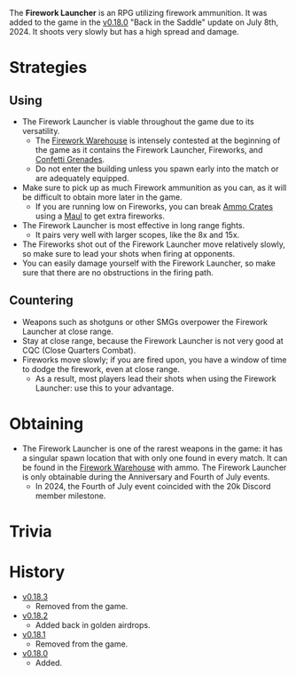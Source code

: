 <Event/>

The **Firework Launcher** is an RPG utilizing firework ammunition. It was added to the game in the [v0.18.0](https://github.com/HasangerGames/suroi/releases/tag/v0.18.0) "Back in the Saddle" update on July 8th, 2024. It shoots very slowly but has a high spread and damage. 

# Strategies

## Using

- The Firework Launcher is viable throughout the game due to its versatility.
  - The [Firework Warehouse](/buildings/firework_warehouse) is intensely contested at the beginning of the game as it contains the Firework Launcher, Fireworks, and [Confetti Grenades](/weapons/throwables/confetti_grenade).
  - Do not enter the building unless you spawn early into the match or are adequately equipped.
- Make sure to pick up as much Firework ammunition as you can, as it will be difficult to obtain more later in the game.
  - If you are running low on Fireworks, you can break [Ammo Crates](/obstacles/ammo_crate) using a [Maul](/weapons/melee/maul) to get extra fireworks.
- The Firework Launcher is most effective in long range fights.
  - It pairs very well with larger scopes, like the 8x and 15x.
- The Fireworks shot out of the Firework Launcher move relatively slowly, so make sure to lead your shots when firing at opponents.
- You can easily damage yourself with the Firework Launcher, so make sure that there are no obstructions in the firing path.

## Countering

- Weapons such as shotguns or other SMGs overpower the Firework Launcher at close range.
- Stay at close range, because the Firework Launcher is not very good at CQC (Close Quarters Combat).
- Fireworks move slowly; if you are fired upon, you have a window of time to dodge the firework, even at close range.
  - As a result, most players lead their shots when using the Firework Launcher: use this to your advantage.

# Obtaining

- The Firework Launcher is one of the rarest weapons in the game: it has a singular spawn location that with only one found in every match. It can be found in the [Firework Warehouse](/buildings/firework_warehouse) with ammo. The Firework Launcher is only obtainable during the Anniversary and Fourth of July events.
  - In 2024, the Fourth of July event coincided with the 20k Discord member milestone.

# Trivia

# History

- [v0.18.3](https://github.com/HasangerGames/suroi/releases/tag/v0.18.3)
  - Removed from the game.
- [v0.18.2](https://github.com/HasangerGames/suroi/releases/tag/v0.18.2)
  - Added back in golden airdrops.
- [v0.18.1](https://github.com/HasangerGames/suroi/releases/tag/v0.18.1)
  - Removed from the game.
- [v0.18.0](https://github.com/HasangerGames/suroi/releases/tag/v0.18.0)
  - Added.
